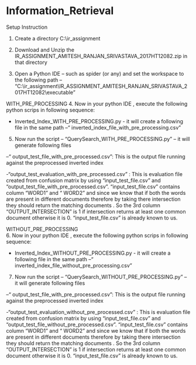 # Information_Retrieval
Setup Instruction
1.	Create a directory C:\ir_assignment

2.	Download and Unzip the IR_ASSIGNMENT_AMITESH_RANJAN_SRIVASTAVA_2017HT12082.zip in that directory


3.	Open a Python IDE – such as spider (or any) and set the workspace to the following path –
“C:\ir_assignment\IR_ASSIGNMENT_AMITESH_RANJAN_SRIVASTAVA_2017HT12082\executable”

WITH_PRE_PROCESSING
4.	Now in your python IDE , execute the following python scrips in following sequence:
- Inverted_Index_WITH_PRE_PROCESSING.py  - it will create a following file in the same path –“ inverted_index_file_with_pre_processing.csv”

5.	Now run the script – “QuerySearch_WITH_PRE_PROCESSING.py” – it will generate following files   

 –“ output_test_file_with_pre_processed.csv”: This is the output file running against the preprocessed inverted index   
   
-“output_test_evaluation_with_pre_processed.csv” : This is evaluation file created from confusion matrix by using “input_test_file.csv” and  “output_test_file_with_pre_processed.csv”.  “input_test_file.csv” contains column “WORD1” and “ WORD2” and since we know that if both the words are present in different documents therefore by taking there intersection they should return the matching documents . So the 3rd column “OUTPUT_INTERSECTION” is 1  if intersection returns at least one common document  otherwise  it is 0. “input_test_file.csv” is already known to us.     

 WITHOUT_PRE_PROCESSING                                                                                                                  
6.	Now in your python IDE , execute the following python scrips in following sequence:
- Inverted_Index_WITHOUT_PRE_PROCESSING.py  - it will create a following file in the same path –“ inverted_index_file_without_pre_processing.csv”

7.	Now run the script – “QuerySearch_WITHOUT_PRE_PROCESSING.py” – it will generate following files    

–“ output_test_file_with_pre_processed.csv”: This is the output file running against the preprocessed inverted index   
   
-“output_test_evaluation_without_pre_processed.csv” : This is evaluation file created from confusion matrix by using “input_test_file.csv” and  “output_test_file_without_pre_processed.csv”.  “input_test_file.csv” contains column “WORD1” and “ WORD2” and since we know that if both the words are present in different documents therefore by taking there intersection they should return the matching documents . So the 3rd column “OUTPUT_INTERSECTION” is 1  if intersection returns at least one common document  otherwise  it is 0. “input_test_file.csv” is already known to us.    
                                                     


